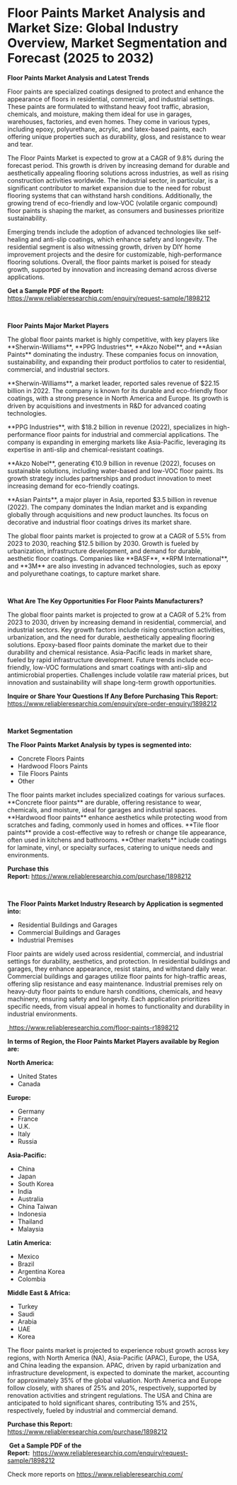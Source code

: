 <p><h1>Floor Paints Market Analysis and Market Size: Global Industry Overview, Market Segmentation and Forecast (2025 to 2032)</h1></p><p><strong>Floor Paints Market Analysis and Latest Trends</strong></p>
<p><p>Floor paints are specialized coatings designed to protect and enhance the appearance of floors in residential, commercial, and industrial settings. These paints are formulated to withstand heavy foot traffic, abrasion, chemicals, and moisture, making them ideal for use in garages, warehouses, factories, and even homes. They come in various types, including epoxy, polyurethane, acrylic, and latex-based paints, each offering unique properties such as durability, gloss, and resistance to wear and tear.</p><p>The Floor Paints Market is expected to grow at a CAGR of 9.8% during the forecast period. This growth is driven by increasing demand for durable and aesthetically appealing flooring solutions across industries, as well as rising construction activities worldwide. The industrial sector, in particular, is a significant contributor to market expansion due to the need for robust flooring systems that can withstand harsh conditions. Additionally, the growing trend of eco-friendly and low-VOC (volatile organic compound) floor paints is shaping the market, as consumers and businesses prioritize sustainability.</p><p>Emerging trends include the adoption of advanced technologies like self-healing and anti-slip coatings, which enhance safety and longevity. The residential segment is also witnessing growth, driven by DIY home improvement projects and the desire for customizable, high-performance flooring solutions. Overall, the floor paints market is poised for steady growth, supported by innovation and increasing demand across diverse applications.</p></p>
<p><strong>Get a Sample PDF of the Report:&nbsp;</strong> <a href="https://www.reliableresearchiq.com/enquiry/request-sample/1898212?utm_campaign=1996&utm_medium=2&utm_source=Github&utm_content=ia&utm_term=24012025&utm_id=floor-paints">https://www.reliableresearchiq.com/enquiry/request-sample/1898212</a></p>
<p>&nbsp;</p>
<p><strong>Floor Paints Major Market Players</strong></p>
<p><p>The global floor paints market is highly competitive, with key players like **Sherwin-Williams**, **PPG Industries**, **Akzo Nobel**, and **Asian Paints** dominating the industry. These companies focus on innovation, sustainability, and expanding their product portfolios to cater to residential, commercial, and industrial sectors.</p><p>**Sherwin-Williams**, a market leader, reported sales revenue of $22.15 billion in 2022. The company is known for its durable and eco-friendly floor coatings, with a strong presence in North America and Europe. Its growth is driven by acquisitions and investments in R&D for advanced coating technologies.</p><p>**PPG Industries**, with $18.2 billion in revenue (2022), specializes in high-performance floor paints for industrial and commercial applications. The company is expanding in emerging markets like Asia-Pacific, leveraging its expertise in anti-slip and chemical-resistant coatings.</p><p>**Akzo Nobel**, generating €10.9 billion in revenue (2022), focuses on sustainable solutions, including water-based and low-VOC floor paints. Its growth strategy includes partnerships and product innovation to meet increasing demand for eco-friendly coatings.</p><p>**Asian Paints**, a major player in Asia, reported $3.5 billion in revenue (2022). The company dominates the Indian market and is expanding globally through acquisitions and new product launches. Its focus on decorative and industrial floor coatings drives its market share.</p><p>The global floor paints market is projected to grow at a CAGR of 5.5% from 2023 to 2030, reaching $12.5 billion by 2030. Growth is fueled by urbanization, infrastructure development, and demand for durable, aesthetic floor coatings. Companies like **BASF**, **RPM International**, and **3M** are also investing in advanced technologies, such as epoxy and polyurethane coatings, to capture market share.</p></p>
<p>&nbsp;</p>
<p><strong>What Are The Key Opportunities For Floor Paints Manufacturers?</strong></p>
<p><p>The global floor paints market is projected to grow at a CAGR of 5.2% from 2023 to 2030, driven by increasing demand in residential, commercial, and industrial sectors. Key growth factors include rising construction activities, urbanization, and the need for durable, aesthetically appealing flooring solutions. Epoxy-based floor paints dominate the market due to their durability and chemical resistance. Asia-Pacific leads in market share, fueled by rapid infrastructure development. Future trends include eco-friendly, low-VOC formulations and smart coatings with anti-slip and antimicrobial properties. Challenges include volatile raw material prices, but innovation and sustainability will shape long-term growth opportunities.</p></p>
<p><strong>Inquire or Share Your Questions If Any Before Purchasing This Report:</strong> <a href="https://www.reliableresearchiq.com/enquiry/pre-order-enquiry/1898212?utm_campaign=1996&utm_medium=2&utm_source=Github&utm_content=ia&utm_term=24012025&utm_id=floor-paints">https://www.reliableresearchiq.com/enquiry/pre-order-enquiry/1898212</a></p>
<p>&nbsp;</p>
<p><strong>Market Segmentation</strong></p>
<p><strong>The Floor Paints Market Analysis by types is segmented into:</strong></p>
<p><ul><li>Concrete Floors Paints</li><li>Hardwood Floors Paints</li><li>Tile Floors Paints</li><li>Other</li></ul></p>
<p><p>The floor paints market includes specialized coatings for various surfaces. **Concrete floor paints** are durable, offering resistance to wear, chemicals, and moisture, ideal for garages and industrial spaces. **Hardwood floor paints** enhance aesthetics while protecting wood from scratches and fading, commonly used in homes and offices. **Tile floor paints** provide a cost-effective way to refresh or change tile appearance, often used in kitchens and bathrooms. **Other markets** include coatings for laminate, vinyl, or specialty surfaces, catering to unique needs and environments.</p></p>
<p><strong>Purchase this Report:&nbsp;</strong><a href="https://www.reliableresearchiq.com/purchase/1898212?utm_campaign=1996&utm_medium=2&utm_source=Github&utm_content=ia&utm_term=24012025&utm_id=floor-paints">https://www.reliableresearchiq.com/purchase/1898212</a></p>
<p>&nbsp;</p>
<p><strong>The Floor Paints Market Industry Research by Application is segmented into:</strong></p>
<p><ul><li>Residential Buildings and Garages</li><li>Commercial Buildings and Garages</li><li>Industrial Premises</li></ul></p>
<p><p>Floor paints are widely used across residential, commercial, and industrial settings for durability, aesthetics, and protection. In residential buildings and garages, they enhance appearance, resist stains, and withstand daily wear. Commercial buildings and garages utilize floor paints for high-traffic areas, offering slip resistance and easy maintenance. Industrial premises rely on heavy-duty floor paints to endure harsh conditions, chemicals, and heavy machinery, ensuring safety and longevity. Each application prioritizes specific needs, from visual appeal in homes to functionality and durability in industrial environments.</p></p>
<p><a href="https://www.reliableresearchiq.com/floor-paints-r1898212?utm_campaign=1996&utm_medium=2&utm_source=Github&utm_content=ia&utm_term=24012025&utm_id=floor-paints">&nbsp;https://www.reliableresearchiq.com/floor-paints-r1898212</a></p>
<p><strong>In terms of Region, the Floor Paints Market Players available by Region are:</strong></p>
<p>
    <p> <strong> North America: </strong>
        <ul>
            <li>United States</li>
            <li>Canada</li>
        </ul>
        </p> 
    <p> <strong> Europe: </strong>
        <ul>
            <li>Germany</li>
            <li>France</li>
            <li>U.K.</li>
            <li>Italy</li>
            <li>Russia</li>
        </ul>
        </p> 
    <p> <strong> Asia-Pacific: </strong>
        <ul>
            <li>China</li>
            <li>Japan</li>
            <li>South Korea</li>
            <li>India</li>
            <li>Australia</li>
            <li>China Taiwan</li>
            <li>Indonesia</li>
            <li>Thailand</li>
            <li>Malaysia</li>
        </ul>
        </p> 
    <p> <strong> Latin America: </strong>
        <ul>
            <li>Mexico</li>
            <li>Brazil</li>
            <li>Argentina Korea</li>
            <li>Colombia</li>
        </ul>
        </p> 
    <p> <strong> Middle East & Africa: </strong>
        <ul>
            <li>Turkey</li>
            <li>Saudi</li>
            <li>Arabia</li>
            <li>UAE</li>
            <li>Korea</li>
        </ul>
    </p>
    </p>
<p><p>The floor paints market is projected to experience robust growth across key regions, with North America (NA), Asia-Pacific (APAC), Europe, the USA, and China leading the expansion. APAC, driven by rapid urbanization and infrastructure development, is expected to dominate the market, accounting for approximately 35% of the global valuation. North America and Europe follow closely, with shares of 25% and 20%, respectively, supported by renovation activities and stringent regulations. The USA and China are anticipated to hold significant shares, contributing 15% and 25%, respectively, fueled by industrial and commercial demand.</p></p>
<p><strong>Purchase this Report: </strong><a href="https://www.reliableresearchiq.com/purchase/1898212?utm_campaign=1996&utm_medium=2&utm_source=Github&utm_content=ia&utm_term=24012025&utm_id=floor-paints">https://www.reliableresearchiq.com/purchase/1898212</a></p>
<p>&nbsp;<strong>Get a Sample PDF of the Report:&nbsp;&nbsp;</strong><a href="https://www.reliableresearchiq.com/enquiry/request-sample/1898212?utm_campaign=1996&utm_medium=2&utm_source=Github&utm_content=ia&utm_term=24012025&utm_id=floor-paints">https://www.reliableresearchiq.com/enquiry/request-sample/1898212</a></p>
<p><strong></strong></p>
<p>Check more reports on <a href="https://www.reliableresearchiq.com/?utm_campaign=1996&utm_medium=2&utm_source=Github&utm_content=ia&utm_term=24012025&utm_id=floor-paints">https://www.reliableresearchiq.com/</a></p>